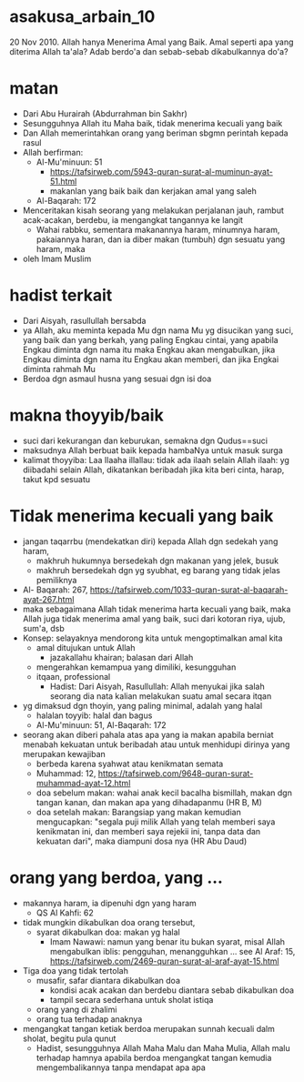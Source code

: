 # asakusa_arbain_10
20 Nov 2010.
Allah hanya Menerima Amal yang Baik.
Amal seperti apa yang diterima Allah ta'ala?
Adab berdo'a dan sebab-sebab dikabulkannya do'a?

# matan
* Dari Abu Hurairah (Abdurrahman bin Sakhr)
* Sesungguhnya Allah itu Maha baik, tidak menerima kecuali yang baik
* Dan Allah memerintahkan orang yang beriman sbgmn perintah kepada rasul
* Allah berfirman: 
  * Al-Mu'minuun: 51
    * https://tafsirweb.com/5943-quran-surat-al-muminun-ayat-51.html
    * makanlan yang baik baik dan kerjakan amal yang saleh
  * Al-Baqarah: 172
* Menceritakan kisah seorang yang melakukan perjalanan jauh, rambut acak-acakan, berdebu,
  ia mengangkat tangannya ke langit
  * Wahai rabbku, sementara makanannya haram, minumnya haram, pakaiannya haran, dan
    ia diber makan (tumbuh) dgn sesuatu yang haram, maka
* oleh Imam Muslim

# hadist terkait
* Dari Aisyah, rasullullah bersabda
 * ya Allah, aku meminta kepada Mu dgn nama Mu yg disucikan yang suci, yang baik dan yang berkah,
   yang paling Engkau cintai, yang apabila Engkau diminta dgn nama itu maka Engkau akan mengabulkan,
   jika Engkau diminta dgn nama itu Engkau akan memberi, dan jika Engkai diminta rahmah Mu
* Berdoa dgn asmaul husna yang sesuai dgn isi doa

# makna thoyyib/baik
* suci dari kekurangan dan keburukan, semakna dgn Qudus==suci
* maksudnya Allah berbuat baik kepada hambaNya untuk masuk surga
* kalimat thoyyiba: Laa Ilaaha illallau: tidak ada ilaah selain Allah
  ilaah: yg diibadahi selain Allah, dikatankan beribadah jika kita beri cinta, harap, takut kpd sesuatu

# Tidak menerima kecuali yang baik
* jangan taqarrbu (mendekatkan diri) kepada Allah dgn sedekah yang haram, 
  * makhruh hukumnya bersedekah dgn makanan yang jelek, busuk
  * makhruh bersedekah dgn yg syubhat, eg barang yang tidak jelas pemiliknya
 * Al- Baqarah: 267, https://tafsirweb.com/1033-quran-surat-al-baqarah-ayat-267.html
* maka sebagaimana Allah tidak menerima harta kecuali yang baik,
  maka Allah juga tidak menerima amal yang baik, suci dari kotoran riya, ujub, sum'a, dsb
* Konsep: selayaknya mendorong kita untuk mengoptimalkan amal kita
  * amal ditujukan untuk Allah
    * jazakallahu khairan; balasan dari Allah
  * mengerahkan kemampua yang dimiliki, kesungguhan
  * itqaan, professional
    * Hadist: Dari Aisyah, Rasullullah: Allah menyukai jika salah seorang dia nata kalian melakukan 
      suatu amal secara itqan
 * yg dimaksud dgn thoyin, yang paling minimal, adalah yang halal
   * halalan toyyib: halal dan bagus
   * Al-Mu'minuun: 51, Al-Baqarah: 172
* seorang akan diberi pahala atas apa yang ia makan apabila berniat menabah kekuatan untuk beribadah
  atau untuk menhidupi dirinya yang merupakan kewajiban
  * berbeda karena syahwat atau kenikmatan semata
  * Muhammad: 12, https://tafsirweb.com/9648-quran-surat-muhammad-ayat-12.html
  * doa sebelum makan:
    wahai anak kecil bacalha bismillah, makan dgn tangan kanan, dan makan apa yang dihadapanmu (HR B, M)
  * doa setelah makan:
    Barangsiap yang makan kemudian mengucapkan:
    "segala puji milik Allah yang telah memberi saya kenikmatan ini, dan memberi saya rejekii ini,
    tanpa data dan kekuatan dari", maka diampuni dosa nya (HR Abu Daud)
  
# orang yang berdoa, yang ...
* makannya haram, ia dipenuhi dgn yang haram
  * QS Al Kahfi: 62
* tidak mungkin dikabulkan doa orang tersebut,
  * syarat dikabulkan doa: makan yg halal
    * Imam Nawawi: namun yang benar itu bukan syarat, misal Allah mengabulkan iblis: 
      pengguhan, menangguhkan ... see Al Araf: 15,
      https://tafsirweb.com/2469-quran-surat-al-araf-ayat-15.html
* Tiga doa yang tidak tertolah
  * musafir, safar diantara dikabulkan doa
    * kondisi acak acakan dan berdebu diantara sebab dikabulkan doa
    * tampil secara sederhana untuk sholat istiqa
  * orang yang di zhalimi
  * orang tua terhadap anaknya
* mengangkat tangan ketiak berdoa merupakan sunnah kecuali dalm sholat, begitu pula qunut
  * Hadist, sesungguhnya Allah Maha Malu dan Maha Mulia, Allah malu terhadap hamnya apabila berdoa mengangkat
    tangan kemudia mengembalikannya tanpa mendapat apa apa
